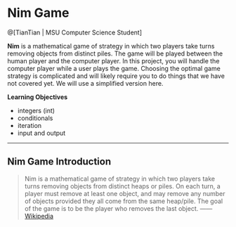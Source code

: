 # Nim Game

@[TianTian | MSU Computer Science Student]

**Nim** is a mathematical game of strategy in which two players take turns removing objects from distinct piles. The game will be played between the human player and the computer player. In this project, you will handle the computer player while a user plays the game. Choosing the optimal game strategy is complicated and will likely require you to do things that we have not covered yet. We will use a simplified version here.

**Learning Objectives**
- integers (int)
- conditionals
- iteration
- input and output

-------------------

## Nim Game Introduction

>Nim is a mathematical game of strategy in which two players take turns removing objects from distinct heaps or piles. On each turn, a player must remove at least one object, and may remove any number of objects provided they all come from the same heap/pile. The goal of the game is to be the player who removes the last object.    —— [Wikipedia](https://en.wikipedia.org/wiki/Nim)
